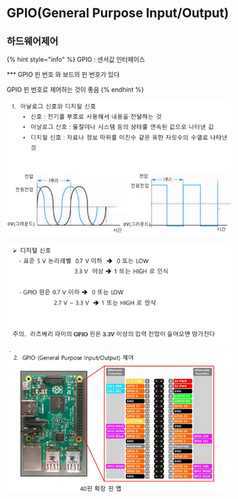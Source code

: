 # GPIO\(General Purpose Input/Output\)

## 하드웨어제어

{% hint style="info" %}
GPIO  : 센서값 인터페이스

\*\*\*  GPIO  핀 번호 와 보드의 핀 번호가 있다 

GPIO 핀 번호로 제어하는 것이 좋음
{% endhint %}

![](../../.gitbook/assets/image%20%2815%29.png)

![](../../.gitbook/assets/image%20%284%29.png)

![](../../.gitbook/assets/image%20%2821%29.png)



